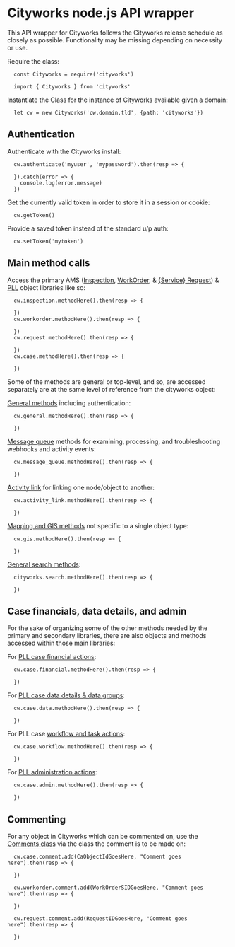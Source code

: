 # Cityworks node.js API wrapper

This API wrapper for Cityworks follows the Cityworks release schedule as closely as possible. Functionality may be missing depending on necessity or use.

Require the class:

      const Cityworks = require('cityworks')

      import { Cityworks } from 'cityworks'

Instantiate the Class for the instance of Cityworks available given a domain:

      let cw = new Cityworks('cw.domain.tld', {path: 'cityworks'})

## Authentication

Authenticate with the Cityworks install:

      cw.authenticate('myuser', 'mypassword').then(resp => {

      }).catch(error => {
        console.log(error.message)
      })


Get the currently valid token in order to store it in a session or cookie:

      cw.getToken()

Provide a saved token instead of the standard u/p auth:

      cw.setToken('mytoken')

## Main method calls

Access the primary AMS ([Inspection](https://walker.github.io/cityworks/classes/inspection.Inspection.html), [WorkOrder](https://walker.github.io/cityworks/classes/workorder.WorkOrder.html), & [{Service} Request](https://walker.github.io/cityworks/classes/request.Request.html)) & [PLL](https://walker.github.io/cityworks/classes/case.Case.html) object libraries like so:

      cw.inspection.methodHere().then(resp => {

      })
      cw.workorder.methodHere().then(resp => {

      })
      cw.request.methodHere().then(resp => {

      })
      cw.case.methodHere().then(resp => {

      })

Some of the methods are general or top-level, and so, are accessed separately are at the same level of reference from the cityworks object:

[General methods](https://walker.github.io/cityworks/classes/general.General.html) including authentication:

      cw.general.methodHere().then(resp => {

      })

[Message queue](https://walker.github.io/cityworks/classes/message_queue.MessageQueue.html) methods for examining, processing, and troubleshooting webhooks and activity events:

      cw.message_queue.methodHere().then(resp => {

      })

[Activity link](https://walker.github.io/cityworks/classes/activity_link.ActivityLinks.html) for linking one node/object to another:

      cw.activity_link.methodHere().then(resp => {

      })

[Mapping and GIS methods](https://walker.github.io/cityworks/classes/gis.Gis.html) not specific to a single object type:

      cw.gis.methodHere().then(resp => {

      })

[General search methods](https://walker.github.io/cityworks/classes/search.Search.html):

      cityworks.search.methodHere().then(resp => {

      })

## Case financials, data details, and admin

For the sake of organizing some of the other methods needed by the primary and secondary libraries, there are also objects and methods accessed within those main libraries:

For [PLL case financial actions](https://walker.github.io/cityworks/classes/case_financial.CaseFinancial.html):

      cw.case.financial.methodHere().then(resp => {

      })

For [PLL case data details & data groups](https://walker.github.io/cityworks/classes/case_data.CaseData.html):

      cw.case.data.methodHere().then(resp => {

      })

For PLL case [workflow and task actions](https://walker.github.io/cityworks/classes/case_workflow.CaseWorkflow.html):

      cw.case.workflow.methodHere().then(resp => {

      })

For [PLL administration actions](https://walker.github.io/cityworks/classes/case_admin.CaseAdmin.html):

      cw.case.admin.methodHere().then(resp => {

      })

## Commenting

For any object in Cityworks which can be commented on, use the [Comments class](https://walker.github.io/cityworks/classes/case_admin.CaseAdmin.html) via the class the comment is to be made on:

      cw.case.comment.add(CaObjectIdGoesHere, "Comment goes here").then(resp => {

      })

      cw.workorder.comment.add(WorkOrderSIDGoesHere, "Comment goes here").then(resp => {

      })

      cw.request.comment.add(RequestIDGoesHere, "Comment goes here").then(resp => {

      })
